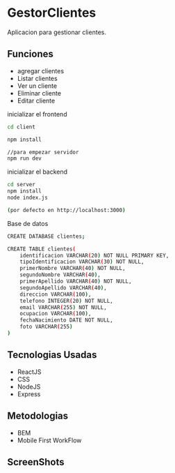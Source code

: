 # GestorClientes

Aplicacion para gestionar clientes.


## Funciones

- agregar clientes
- Listar clientes
- Ver un cliente
- Eliminar cliente
- Editar cliente 



inicializar el frontend

```bash
cd client 

npm install

//para empezar servidor
npm run dev
```

inicializar el backend

```bash
cd server 
npm install
node index.js

(por defecto en http://localhost:3000)
```

Base de datos

```bash
CREATE DATABASE clientes;

CREATE TABLE clientes(
    identificacion VARCHAR(20) NOT NULL PRIMARY KEY,
    tipoIdentificacion VARCHAR(30) NOT NULL,
    primerNombre VARCHAR(40) NOT NULL,
    segundoNombre VARCHAR(40),
    primerApellido VARCHAR(40) NOT NULL,
    segundoApellido VARCHAR(40),
    direccion VARCHAR(100),
    telefono INTEGER(20) NOT NULL,
    email VARCHAR(255) NOT NULL,
    ocupacion VARCHAR(100),
    fechaNacimiento DATE NOT NULL,
    foto VARCHAR(255)
)
```

## Tecnologias Usadas

- ReactJS
- CSS
- NodeJS
- Express

## Metodologias

- BEM
- Mobile First WorkFlow

## ScreenShots
